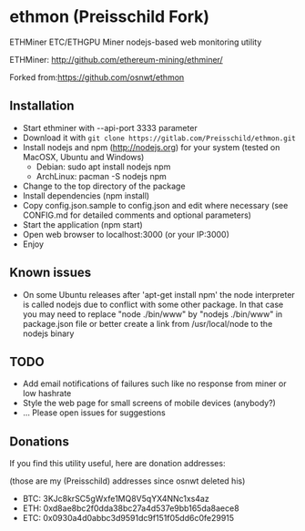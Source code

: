 # ethmon (Preisschild Fork)
ETHMiner ETC/ETHGPU Miner nodejs-based web monitoring utility


ETHMiner:   http://github.com/ethereum-mining/ethminer/

Forked from:https://github.com/osnwt/ethmon

## Installation
* Start ethminer with --api-port 3333 parameter 
* Download it with ```git clone https://gitlab.com/Preisschild/ethmon.git```
* Install nodejs and npm (http://nodejs.org) for your system (tested on MacOSX, Ubuntu and Windows)
  - Debian: sudo apt install nodejs npm
  - ArchLinux: pacman -S nodejs npm
* Change to the top directory of the package
* Install dependencies (npm install)
* Copy config.json.sample to config.json and edit where necessary (see CONFIG.md for detailed comments and optional parameters)
* Start the application (npm start)
* Open web browser to localhost:3000 (or your IP:3000)
* Enjoy

## Known issues
* On some Ubuntu releases after 'apt-get install npm' the node interpreter is called nodejs due to conflict with some other package. In that case you may need to replace "node ./bin/www" by "nodejs ./bin/www" in package.json file or better create a link from /usr/local/node to the nodejs binary 



## TODO
* Add email notifications of failures such like no response from miner or low hashrate
* Style the web page for small screens of mobile devices (anybody?)
* ... Please open issues for suggestions
## Donations
If you find this utility useful, here are donation addresses:

(those are my (Preisschild) addresses since osnwt deleted his)

* BTC: 3KJc8krSC5gWxfe1MQ8V5qYX4NNc1xs4az
* ETH: 0xd8ae8bc2f0dda38bc27a4d537e9bb165da8aece8
* ETC: 0x0930a4d0abbc3d9591dc9f151f05dd6c0fe29915

